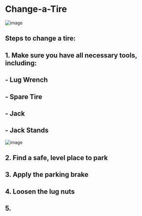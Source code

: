 # Change-a-Tire
![image](https://user-images.githubusercontent.com/89995767/131888861-370d6b82-915f-4f14-99ec-4ef932a4d7bb.png)

## Steps to change a tire:

## 1. Make sure you have all necessary tools, including: 
## - Lug Wrench
## - Spare Tire
## - Jack 
## - Jack Stands
![image](https://user-images.githubusercontent.com/89996015/131890639-68d655df-1250-4034-9e9a-b3a602aec848.png)

## 2. Find a safe, level place to park 

## 3. Apply the parking brake 

## 4. Loosen the lug nuts

## 5. 



      
